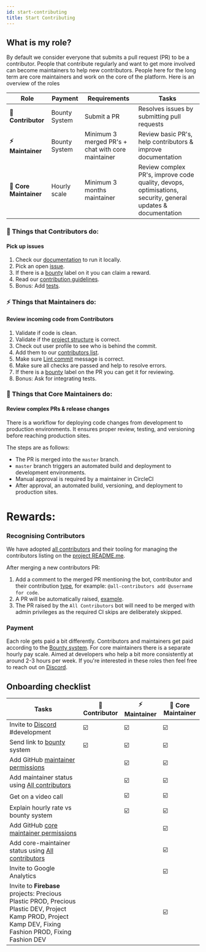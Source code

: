 ```yaml
---
id: start-contributing
title: Start Contributing
---
```


## What is my role?

By default we consider everyone that submits a pull request (PR) to be a contributor. People that contribute regularly and want to get more involved can become maintainers to help new contributors. People here for the long term are core maintainers and work on the core of the platform. Here is an overview of the roles

| Role                   | Payment       | Requirements                                      | Tasks                                                                                                       |
| ---------------------- | ------------- | ------------------------------------------------- | ----------------------------------------------------------------------------------------------------------- |
| **🤙 Contributor**     | Bounty System | Submit a PR                                       | Resolves issues by submitting pull requests                                                                 |
| **⚡️ Maintainer**     | Bounty System | Minimum 3 merged PR's + chat with core maintainer | Review basic PR's, help contributors & improve documentation                                                |
| **🔧 Core Maintainer** | Hourly scale  | Minimum 3 months maintainer                       | Review complex PR's, improve code quality, devops, optimisations, security, general updates & documentation |

### 🤙 Things that Contributors do:

#### Pick up issues

1. Check our [documentation](/) to run it locally.
2. Pick an open [issue](https://github.com/ONEARMY/community-platform/issues).
3. If there is a [bounty](/Contributing/bounties) label on it you can claim a reward.
4. Read our [contribution guidelines](https://github.com/ONEARMY/community-platform/blob/master/CONTRIBUTING.md).
5. Bonus: Add [tests](/Testing/end-to-end).

### ⚡️ Things that Maintainers do:

#### Review incoming code from Contributors

1. Validate if code is clean.
2. Validate if the [project structure](https://github.com/ONEARMY/community-platform/blob/master/CONTRIBUTING.md#--project-structure) is correct.
3. Check out user profile to see who is behind the commit.
4. Add them to our [contributors list](#recognising-contributors).
5. Make sure [Lint commit](https://github.com/ONEARMY/community-platform/blob/master/CONTRIBUTING.md#--commit-style-guide) message is correct.
6. Make sure all checks are passed and help to resolve errors.
7. If there is a [bounty](/Contributing/bounties) label on the PR you can get it for reviewing.
8. Bonus: Ask for integrating tests.

### 🔧 Things that Core Maintainers do:

#### Review complex PRs & release changes

There is a workflow for deploying code changes from development to production environments. It ensures proper review, testing, and versioning before reaching production sites.

The steps are as follows:

- The PR is merged into the `master` branch.
- `master` branch triggers an automated build and deployment to development environments.
- Manual approval is required by a maintainer in CircleCI
- After approval, an automated build, versioning, and deployment to production sites.

# Rewards:

### Recognising Contributors

We have adopted [all contributors](https://allcontributors.org/) and their tooling for managing the contributors listing on the [project README.me](https://github.com/ONEARMY/community-platform/blob/master/README.md).

After merging a new contributors PR:

1. Add a comment to the merged PR mentioning the bot, contributor and their contribution [type](https://allcontributors.org/docs/en/emoji-key), for example: `@all-contributors add @username for code`.
2. A PR will be automatically raised, [example](https://github.com/ONEARMY/community-platform/pull/1952).
3. The PR raised by the `All Contributors` bot will need to be merged with admin privileges as the required CI skips are deliberately skipped.

### Payment

Each role gets paid a bit differently. Contributors and maintainers get paid according to the [Bounty system](/Contributing/bounties). For core maintainers there is a separate hourly pay scale. Aimed at developers who help a bit more consistently at around 2-3 hours per week. If you're interested in these roles then feel free to reach out on [Discord](https://discord.gg/gJ7Yyk4).

## Onboarding checklist

| Tasks                                                                                                                                                      | 🤙 Contributor | ⚡️ Maintainer | 🔧 Core Maintainer |
| ---------------------------------------------------------------------------------------------------------------------------------------------------------- | -------------- | -------------- | ------------------ |
| Invite to [Discord](https://discord.gg/gJ7Yyk4) #development                                                                                               | ☑️             | ☑️             | ☑️                 |
| Send link to [bounty](/Contributing/bounties) system                                                                                                       | ☑️             | ☑️             | ☑️                 |
| Add GitHub [maintainer permissions](https://github.com/ONEARMY/community-platform/settings/access)                                                         |                | ☑️             | ☑️                 |
| Add maintainer status using [All contributors ](#recognising-contributors)                                                                                 |                | ☑️             | ☑️                 |
| Get on a video call                                                                                                                                        |                | ☑️             | ☑️                 |
| Explain hourly rate vs bounty system                                                                                                                       |                | ☑️             | ☑️                 |
| Add GitHub [core maintainer permissions](https://github.com/ONEARMY/community-platform/settings/access)                                                    |                |                | ☑️                 |
| Add core-maintainer status using [All contributors ](#recognising-contributors)                                                                            |                |                | ☑️                 |
| Invite to Google Analytics                                                                                                                                 |                |                | ☑️                 |
| Invite to **Firebase** projects: Precious Plastic PROD, Precious Plastic DEV, Project Kamp PROD, Project Kamp DEV, Fixing Fashion PROD, Fixing Fashion DEV |                |                | ☑️                 |
